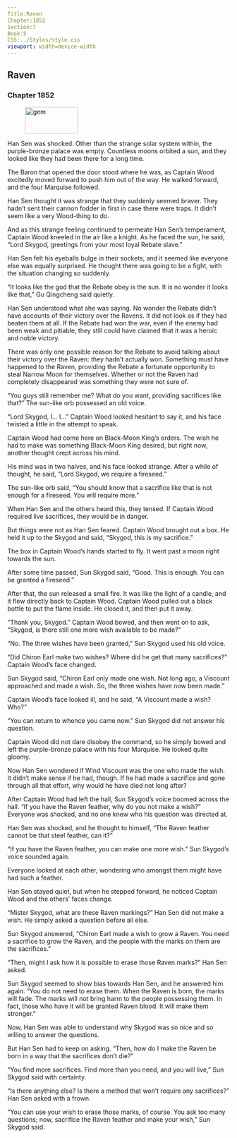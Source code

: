 ```yaml
---
Title:Raven 
Chapter:1852 
Section:7 
Book:5 
CSS:../Styles/style.css 
viewport: width=device-width
---
```

  
## Raven
### Chapter 1852
  
<figure>
	<img src="../Images/gem.gif" alt="gem" id="gem" width="120" height="60" />
</figure>
  

  
Han Sen was shocked. Other than the strange solar system within, the purple-bronze palace was empty. Countless moons orbited a sun, and they looked like they had been there for a long time.

The Baron that opened the door stood where he was, as Captain Wood excitedly moved forward to push him out of the way. He walked forward, and the four Marquise followed.

Han Sen thought it was strange that they suddenly seemed braver. They hadn’t sent their cannon fodder in first in case there were traps. It didn’t seem like a very Wood-thing to do.

And as this strange feeling continued to permeate Han Sen’s temperament, Captain Wood kneeled in the air like a knight. As he faced the sun, he said, “Lord Skygod, greetings from your most loyal Rebate slave.”

Han Sen felt his eyeballs bulge in their sockets, and it seemed like everyone else was equally surprised. He thought there was going to be a fight, with the situation changing so suddenly.

“It looks like the god that the Rebate obey is the sun. It is no wonder it looks like that,” Gu Qingcheng said quietly.

Han Sen understood what she was saying. No wonder the Rebate didn’t have accounts of their victory over the Ravens. It did not look as if they had beaten them at all. If the Rebate had won the war, even if the enemy had been weak and pitiable, they still could have claimed that it was a heroic and noble victory.

There was only one possible reason for the Rebate to avoid talking about their victory over the Raven: they hadn’t actually won. Something must have happened to the Raven, providing the Rebate a fortunate opportunity to steal Narrow Moon for themselves. Whether or not the Raven had completely disappeared was something they were not sure of.

“You guys still remember me? What do you want, providing sacrifices like that?” The sun-like orb possessed an old voice.

“Lord Skygod, I… I…” Captain Wood looked hesitant to say it, and his face twisted a little in the attempt to speak.

Captain Wood had come here on Black-Moon King’s orders. The wish he had to make was something Black-Moon King desired, but right now, another thought crept across his mind.

His mind was in two halves, and his face looked strange. After a while of thought, he said, “Lord Skygod, we require a fireseed.”

The sun-like orb said, “You should know that a sacrifice like that is not enough for a fireseed. You will require more.”

When Han Sen and the others heard this, they tensed. If Captain Wood required live sacrifices, they would be in danger.

But things were not as Han Sen feared. Captain Wood brought out a box. He held it up to the Skygod and said, “Skygod, this is my sacrifice.”

The box in Captain Wood’s hands started to fly. It went past a moon right towards the sun.

After some time passed, Sun Skygod said, “Good. This is enough. You can be granted a fireseed.”

After that, the sun released a small fire. It was like the light of a candle, and it flew directly back to Captain Wood. Captain Wood pulled out a black bottle to put the flame inside. He closed it, and then put it away.

“Thank you, Skygod.” Captain Wood bowed, and then went on to ask, “Skygod, is there still one more wish available to be made?”

“No. The three wishes have been granted,” Sun Skygod used his old voice.

“Did Chiron Earl make two wishes? Where did he get that many sacrifices?” Captain Wood’s face changed.

Sun Skygod said, “Chiron Earl only made one wish. Not long ago, a Viscount approached and made a wish. So, the three wishes have now been made.”

Captain Wood’s face looked ill, and he said, “A Viscount made a wish? Who?”

“You can return to whence you came now.” Sun Skygod did not answer his question.

Captain Wood did not dare disobey the command, so he simply bowed and left the purple-bronze palace with his four Marquise. He looked quite gloomy.

Now Han Sen wondered if Wind Viscount was the one who made the wish. It didn’t make sense if he had, though. If he had made a sacrifice and gone through all that effort, why would he have died not long after?

After Captain Wood had left the hall, Sun Skygod’s voice boomed across the hall. “If you have the Raven feather, why do you not make a wish?” Everyone was shocked, and no one knew who his question was directed at.

Han Sen was shocked, and he thought to himself, “The Raven feather cannot be that steel feather, can it?”

“If you have the Raven feather, you can make one more wish.” Sun Skygod’s voice sounded again.

Everyone looked at each other, wondering who amongst them might have had such a feather.

Han Sen stayed quiet, but when he stepped forward, he noticed Captain Wood and the others’ faces change.

“Mister Skygod, what are these Raven markings?” Han Sen did not make a wish. He simply asked a question before all else.

Sun Skygod answered, “Chiron Earl made a wish to grow a Raven. You need a sacrifice to grow the Raven, and the people with the marks on them are the sacrifices.”

“Then, might I ask how it is possible to erase those Raven marks?” Han Sen asked.

Sun Skygod seemed to show bias towards Han Sen, and he answered him again. “You do not need to erase them. When the Raven is born, the marks will fade. The marks will not bring harm to the people possessing them. In fact, those who have it will be granted Raven blood. It will make them stronger.”

Now, Han Sen was able to understand why Skygod was so nice and so willing to answer the questions.

But Han Sen had to keep on asking. “Then, how do I make the Raven be born in a way that the sacrifices don’t die?”

“You find more sacrifices. Find more than you need, and you will live,” Sun Skygod said with certainty.

“Is there anything else? Is there a method that won’t require any sacrifices?” Han Sen asked with a frown.

“You can use your wish to erase those marks, of course. You ask too many questions; now, sacrifice the Raven feather and make your wish,” Sun Skygod said.